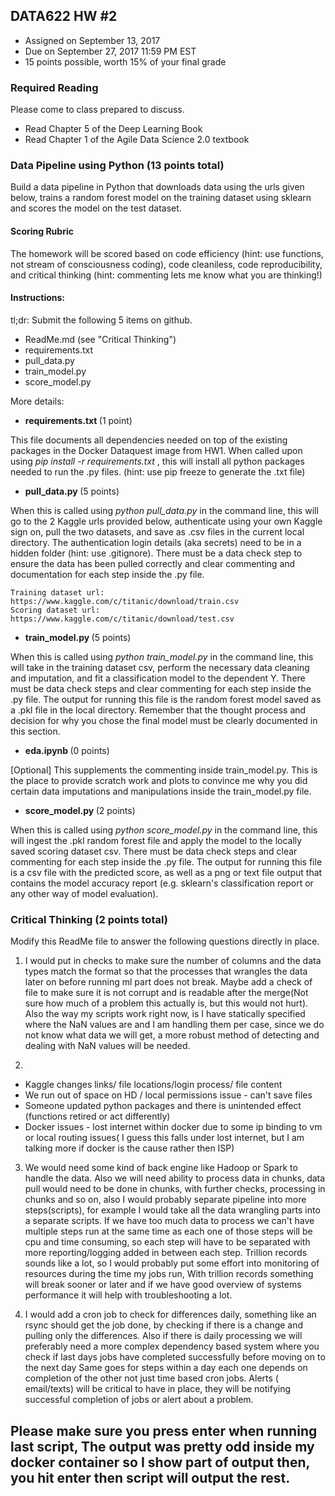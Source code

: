 ## DATA622 HW #2
- Assigned on September 13, 2017
- Due on September 27, 2017 11:59 PM EST
- 15 points possible, worth 15% of your final grade


### Required Reading
Please come to class prepared to discuss.
- Read Chapter 5 of the Deep Learning Book
- Read Chapter 1 of the Agile Data Science 2.0 textbook


### Data Pipeline using Python (13 points total)

Build a data pipeline in Python that downloads data using the urls given below, trains a random forest model on the training dataset using sklearn and scores the model on the test dataset.

#### Scoring Rubric
The homework will be scored based on code efficiency (hint: use functions, not stream of consciousness coding), code cleaniless, code reproducibility, and critical thinking (hint: commenting lets me know what you are thinking!)  

#### Instructions:
tl;dr: Submit the following 5 items on github.  
- ReadMe.md (see "Critical Thinking")
- requirements.txt
- pull_data.py
- train_model.py
- score_model.py

More details:

- <b> requirements.txt </b> (1 point)

This file documents all dependencies needed on top of the existing packages in the Docker Dataquest image from HW1.  When called upon using <i> pip install -r requirements.txt </i>, this will install all python packages needed to run the .py files.  (hint: use pip freeze to generate the .txt file)

- <b> pull_data.py </b> (5 points)

When this is called using <i> python pull_data.py </i> in the command line, this will go to the 2 Kaggle urls provided below, authenticate using your own Kaggle sign on, pull the two datasets, and save as .csv files in the current local directory.  The authentication login details (aka secrets) need to be in a hidden folder (hint: use .gitignore).  There must be a data check step to ensure the data has been pulled correctly and clear commenting and documentation for each step inside the .py file.

    Training dataset url: https://www.kaggle.com/c/titanic/download/train.csv
    Scoring dataset url: https://www.kaggle.com/c/titanic/download/test.csv

- <b> train_model.py </b> (5 points)

When this is called using <i> python train_model.py </i> in the command line, this will take in the training dataset csv, perform the necessary data cleaning and imputation, and fit a classification model to the dependent Y.  There must be data check steps and clear commenting for each step inside the .py file.  The output for running this file is the random forest model saved as a .pkl file in the local directory.  Remember that the thought process and decision for why you chose the final model must be clearly documented in this section.  

- <b> eda.ipynb </b> (0 points)

[Optional] This supplements the commenting inside train_model.py.  This is the place to provide scratch work and plots to convince me why you did certain data imputations and manipulations inside the train_model.py file.

- <b> score_model.py </b> (2 points)

When this is called using <i> python score_model.py </i> in the command line, this will ingest the .pkl random forest file and apply the model to the locally saved scoring dataset csv.  There must be data check steps and clear commenting for each step inside the .py file.  The output for running this file is a csv file with the predicted score, as well as a png or text file output that contains the model accuracy report (e.g. sklearn's classification report or any other way of model evaluation).  


### Critical Thinking (2 points total)

Modify this ReadMe file to answer the following questions directly in place.



1. I would put in checks to make sure the number of columns and the data types match the format so that the processes that wrangles the data later on before running ml part does not break. Maybe add a check of file to make sure it is not corrupt and is readable after the merge(Not sure how much of a problem this actually is, but this would not hurt).  Also the way my scripts work right now, is I have statically specified where the NaN values are and I am handling them per case, since we do not know what data we will get, a more robust method of detecting and dealing with NaN values will be needed.

2. 

- Kaggle changes links/ file locations/login process/ file content
- We run out of space on HD / local permissions issue - can't save files
- Someone updated python packages and there is unintended effect (functions retired or act differently)
- Docker issues - lost internet within docker due to some ip binding to vm or local routing issues( I guess this falls under lost internet, but I am talking more if docker is the cause rather then ISP)




3. We would need some kind of back engine like Hadoop or Spark to handle the data. Also we will need ability to process data in chunks, data pull would need to be done in chunks, with further checks, processing in chunks and so on, also I would probably separate pipeline into more steps(scripts), for example I would take all the data wrangling parts into a separate scripts.  If we have too much data to process we can't have multiple steps run at the same time as each one of those steps will be cpu and time consuming, so each step will have to be separated with more reporting/logging added in between each step. Trillion records sounds like a lot, so I would probably put some effort into monitoring of resources during the time my jobs run, With trillion records something will break sooner or later and if we have good overview of systems performance it will help with troubleshooting a lot.



4. I would add a cron job to check for differences daily, something like an rsync should get the job done, by checking if there is a change and pulling only the differences. Also if there is daily processing we will preferably need a more complex dependency based system where you check if last days jobs have completed successfully before moving on to the next day Same goes for steps within a day each one depends on completion of the other not just time based cron jobs.  Alerts ( email/texts) will be critical to have in place, they will be notifying successful completion of jobs or alert about a problem.

## Please make sure you press enter when running last script, The output was pretty odd inside my docker container so I show part of output then, you hit enter then script will output the rest.